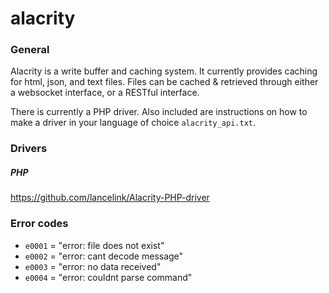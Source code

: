 # alacrity### GeneralAlacrity is a write buffer and caching system. It currently provides caching for html, json, and text files. Files can be cached & retrieved through either a websocket interface, or a RESTful interface. There is currently a PHP driver. Also included are instructions on how to make a driver in your language of choice `alacrity_api.txt`.### Drivers##### PHPhttps://github.com/lancelink/Alacrity-PHP-driver### Error codes* `e0001` = "error: file does not exist"* `e0002` = "error: cant decode message"* `e0003` = "error: no data received"* `e0004` = "error: couldnt parse command"